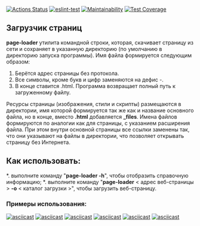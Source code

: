 [![Actions Status](https://github.com/PVArech/backend-project-lvl3/workflows/hexlet-check/badge.svg)](https://github.com/PVArech/backend-project-lvl3/actions)
[![eslint-test](https://github.com/PVArech/backend-project-lvl3/actions/workflows/main.yml/badge.svg)](https://github.com/PVArech/backend-project-lvl3/actions/workflows/main.yml)
[![Maintainability](https://api.codeclimate.com/v1/badges/60cb04f65fbf108f8b9d/maintainability)](https://codeclimate.com/github/PVArech/backend-project-lvl3/maintainability)
[![Test Coverage](https://api.codeclimate.com/v1/badges/60cb04f65fbf108f8b9d/test_coverage)](https://codeclimate.com/github/PVArech/backend-project-lvl3/test_coverage)


## Загрузчик страниц

**page-loader** утилита командной строки, которая, скачивает страницу из сети и сохраняет в указанную директорию (по умолчанию в директорию запуска программы). 
Имя файла формируется следующим образом:
 1. Берётся адрес страницы без протокола.
 2. Все символы, кроме букв и цифр заменяются на дефис -.
 3. В конце ставится .html.
 Программа возвращает полный путь к загруженному файлу.
  
Ресурсы страницы (изображения, стили и скрипты) размещаются в директории, имя которой формируется так же как и название основного файла, но в конце, вместо **.html** добавляется **_files**. Имена файлов формируются по аналогии как для страницы, с указанием расширения файла. При этом внутри основной страницы все ссылки заменены так, что они указывают на файлы в директории, что позволяет открывать страницу без Интернета.


## Как использовать:
 *. выполните команду "**page-loader -h**", чтобы отобразить справочную информацию;
 *. выполните команду "**page-loader** < адрес веб-страницы > **-o** < каталог загрузки >", чтобы загрузить веб-страницу.


### Примеры использования:
[![asciicast](https://asciinema.org/a/mrIhovXJiTDJQ0yojGfOcXNDh.svg)](https://asciinema.org/a/mrIhovXJiTDJQ0yojGfOcXNDh)
[![asciicast](https://asciinema.org/a/k7Fn77L1ONehGjNjZpydVb5CY.svg)](https://asciinema.org/a/k7Fn77L1ONehGjNjZpydVb5CY)
[![asciicast](https://asciinema.org/a/oltVKM9IMfv9oLcTStcjZVSr4.svg)](https://asciinema.org/a/oltVKM9IMfv9oLcTStcjZVSr4)
[![asciicast](https://asciinema.org/a/z1UQ92wq9KI031XydC163z9Xq.svg)](https://asciinema.org/a/z1UQ92wq9KI031XydC163z9Xq)
[![asciicast](https://asciinema.org/a/x2l4OYe78SfYaJrUY9dxIA0MX.svg)](https://asciinema.org/a/x2l4OYe78SfYaJrUY9dxIA0MX)
[![asciicast](https://asciinema.org/a/1qwnBiqjXldNo85zHGwkbXkm8.svg)](https://asciinema.org/a/1qwnBiqjXldNo85zHGwkbXkm8)
